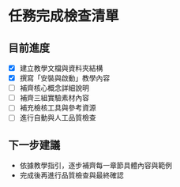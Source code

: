 # 任務完成檢查清單

## 目前進度
- [x] 建立教學文檔與資料夾結構
- [x] 撰寫「安裝與啟動」教學內容
- [ ] 補齊核心概念詳細說明
- [ ] 補齊三組實驗素材內容
- [ ] 補充檢核工具與參考資源
- [ ] 進行自動與人工品質檢查

## 下一步建議
- 依據教學指引，逐步補齊每一章節具體內容與範例
- 完成後再進行品質檢查與最終確認
